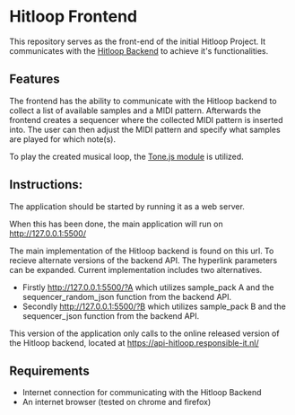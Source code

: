 # Hitloop Frontend
This repository serves as the front-end of the initial Hitloop Project. It communicates with the [Hitloop Backend](https://github.com/responsibleIT/hitloop_project_backend) to achieve it's functionalities.

## Features

The frontend has the ability to communicate with the Hitloop backend to collect a list of available samples and a MIDI pattern. Afterwards the frontend creates a sequencer where the collected MIDI pattern is inserted into. The user can then adjust the MIDI pattern and specify what samples are played for which note(s).

To play the created musical loop, the [Tone.js module](https://github.com/Tonejs/Tone.js) is utilized.

## Instructions:

The application should be started by running it as a web server.

When this has been done, the main application will run on http://127.0.0.1:5500/

The main implementation of the Hitloop backend is found on this url. To recieve alternate versions of the backend API. The hyperlink parameters can be expanded. Current implementation includes two alternatives. 

- Firstly http://127.0.0.1:5500/?A which utilizes sample_pack A and the sequencer_random_json function from the backend API. 
- Secondly http://127.0.0.1:5500/?B which utilizes sample_pack B and the sequencer_json function from the backend API.

This version of the application only calls to the online released version of the Hitloop backend, located at https://api-hitloop.responsible-it.nl/

## Requirements

- Internet connection for communicating with the Hitloop Backend
- An internet browser (tested on chrome and firefox)
